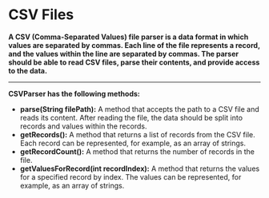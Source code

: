 # CSV Files

**A CSV (Comma-Separated Values) file parser is a data format in which values are separated by commas. Each line of the file represents a record, and the values within the line are separated by commas. The parser should be able to read CSV files, parse their contents, and provide access to the data.**

---

**CSVParser has the following methods:**

- **parse(String filePath):** A method that accepts the path to a CSV file and reads its content. After reading the file, the data should be split into records and values within the records.
- **getRecords():** A method that returns a list of records from the CSV file. Each record can be represented, for example, as an array of strings.
- **getRecordCount():** A method that returns the number of records in the file.
- **getValuesForRecord(int recordIndex):** A method that returns the values for a specified record by index. The values can be represented, for example, as an array of strings.

